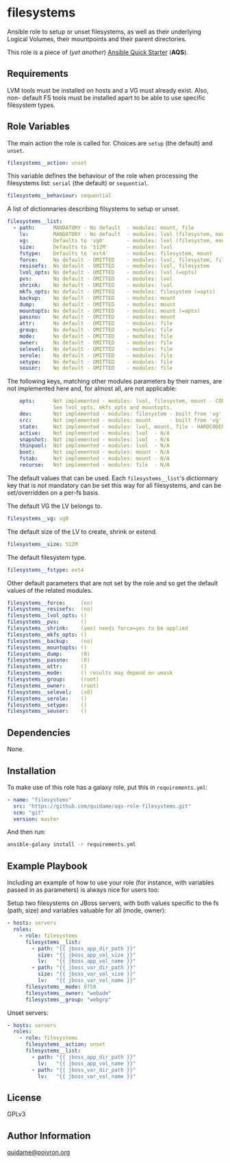 # filesystems

Ansible role to setup or unset filesystems, as well as their underlying Logical
Volumes, their mountpoints and their parent directories.

This role is a piece of (*yet another*) [Ansible Quick Starter](/aqs-common)
(**AQS**).

## Requirements

LVM tools must be installed on hosts and a VG must already exist. Also, non-
default FS tools must be installed apart to be able to use specific filesystem
types.

## Role Variables

The main action the role is called for. Choices are `setup` (the default) and
`unset`.
```yaml
filesystems__action: unset
```

This variable defines the behaviour of the role when processing the filesystems
list: `serial` (the default) or `sequential`.
```yaml
filesystems__behaviour: sequential
```

A list of dictionnaries describing filsystems to setup or unset.
```yaml
filesystems__list:
  - path:      MANDATORY - No default  - modules: mount, file
    lv:        MANDATORY - No default  - modules: lvol (filesystem, mount)
    vg:        Defaults to 'vg0'       - modules: lvol (filesystem, mount)
    size:      Defaults to '512M'      - modules: lvol
    fstype:    Defaults to 'ext4'      - modules: filesystem, mount
    force:     No default - OMITTED    - modules: lvol, filesystem, file
    resisefs:  No default - OMITTED    - modules: lvol, filesystem
    lvol_opts: No default - OMITTED    - modules: lvol (=opts)
    pvs:       No default - OMITTED    - modules: lvol
    shrink:    No default - OMITTED    - modules: lvol
    mkfs_opts: No default - OMITTED    - modules: filesystem (=opts)
    backup:    No default - OMITTED    - modules: mount
    dump:      No default - OMITTED    - modules: mount
    mountopts: No default - OMITTED    - modules: mount (=opts)
    passno:    No default - OMITTED    - modules: mount
    attr:      No default - OMITTED    - modules: file
    group:     No default - OMITTED    - modules: file
    mode:      No default - OMITTED    - modules: file
    owner:     No default - OMITTED    - modules: file
    selevel:   No default - OMITTED    - modules: file
    serole:    No default - OMITTED    - modules: file
    setype:    No default - OMITTED    - modules: file
    seuser:    No default - OMITTED    - modules: file
```

The following keys, matching other modules parameters by their names, are not
implemented here and, for almost all, are not applicable:
```yaml
    opts:      Not implemented - modules: lvol, filesystem, mount - CONFLICTS
               See lvol_opts, mkfs_opts and mountopts.
    dev:       Not implemented - modules: filesystem - built from 'vg' and 'lv'
    src:       Not implemented - modules: mount      - built from 'vg' and 'lv'
    state:     Not implemented - modules: lvol, mount, file - HARDCODED
    active:    Not implemented - modules: lvol  - N/A
    snapshot:  Not implemented - modules: lvol  - N/A
    thinpool:  Not implemented - modules: lvol  - N/A
    boot:      Not implemented - modules: mount - N/A
    fstab:     Not implemented - modules: mount - N/A
    recurse:   Not implemented - modules: file  - N/A
```

The default values that can be used. Each `filesystems__list`'s dictionnary
key that is not mandatory can be set this way for all filesystems, and can
be set/overridden on a per-fs basis.

The default VG the LV belongs to.
```yaml
filesystems__vg: vg0
```

The default size of the LV to create, shrink or extend.
```yaml
filesystems__size: 512M
```

The default filesystem type.
```yaml
filesystems__fstype: ext4
```

Other default parameters that are not set by the role and so get the default
values of the related modules.
```yaml
filesystems__force:     (no)
filesystems__resisefs:  (no)
filesystems__lvol_opts: ()
filesystems__pvs:       ()
filesystems__shrink:    (yes) needs force=yes to be applied
filesystems__mkfs_opts: ()
filesystems__backup:    (no)
filesystems__mountopts: ()
filesystems__dump:      (0)
filesystems__passno:    (0)
filesystems__attr:      ()
filesystems__mode:      () results may depend on umask
filesystems__group:     (root)
filesystems__owner:     (root)
filesystems__selevel:   (s0)
filesystems__serole:    ()
filesystems__setype:    ()
filesystems__seuser:    ()
```

## Dependencies

None.

## Installation

To make use of this role has a galaxy role, put this in `requirements.yml`:

```yaml
- name: "filesystems"
  src: "https://github.com/quidame/aqs-role-filesystems.git"
  scm: "git"
  version: master
```

And then run:

```bash
ansible-galaxy install -r requirements.yml
```

## Example Playbook

Including an example of how to use your role (for instance, with variables passed in as parameters) is always nice for users too:

Setup two filesystems on JBoss servers, with both values specific to the fs
(path, size) and variables valuable for all (mode, owner):
```yaml
- hosts: servers
  roles:
    - role: filesystems
      filesystems__list:
        - path: "{{ jboss_app_dir_path }}"
          size: "{{ jboss_app_vol_size }}"
          lv:   "{{ jboss_app_vol_name }}"
        - path: "{{ jboss_var_dir_path }}"
          size: "{{ jboss_var_vol_size }}"
          lv:   "{{ jboss_var_vol_name }}"
      filesystems__mode: 0750
      filesystems__owner: "webadm"
      filesystems__group: "webgrp"
```

Unset servers:
```yaml
- hosts: servers
  roles:
    - role: filesystems
      filesystems__action: unset
      filesystems__list:
        - path: "{{ jboss_app_dir_path }}"
          lv:   "{{ jboss_app_vol_name }}"
        - path: "{{ jboss_var_dir_path }}"
          lv:   "{{ jboss_var_vol_name }}"
```

## License

GPLv3

## Author Information

<quidame@poivron.org>

